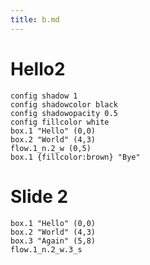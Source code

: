 ```yaml
---
title: b.md
---
```


# Hello2

```diagram
config shadow 1
config shadowcolor black
config shadowopacity 0.5
config fillcolor white
box.1 "Hello" (0,0)
box.2 "World" (4,3)
flow.1_n.2_w (0,5)
box.1 {fillcolor:brown} "Bye"
```

# Slide 2

```diagram
box.1 "Hello" (0,0)
box.2 "World" (4,3)
box.3 "Again" (5,8)
flow.1_n.2_w.3_s
```
